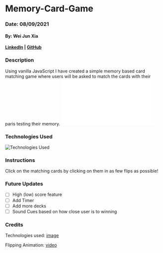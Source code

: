 # Memory-Card-Game
### Date: 08/09/2021
#### By: Wei Jun Xia

#### [LinkedIn](https://www.linkedin.com/in/w3i/) | [GitHub](https://github.com/weijunxia)

### **Description**
Using vanilla JavaScript I have created a simple memory based card matching game where users will be asked to match the cards with their paris testing their memory. 
![Live Site](CRYPTOFLIPR.surge.sh)

### **Technologies Used**
![Technologies Used](https://i.imgur.com/EjvZJ3F.png)

### **Instructions**
Click on the matching cards by clicking on them in as few flips as possible!


### **Future Updates**
- [ ] High (low) score feature
- [ ] Add Timer
- [ ] Add more decks
- [ ] Sound Cues based on how close user is to winning

### **Credits**
Technologies used: [image](https://github.com/mlackey9601/Tic-Tac-Toe/blob/main/README.md) 

Flipping Animation: [video](https://www.youtube.com/watch?v=ZniVgo8U7ek)